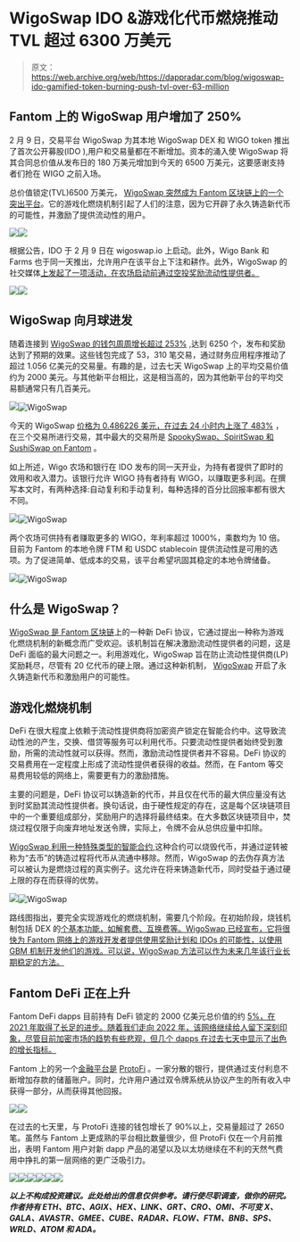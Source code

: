 # WigoSwap IDO &游戏化代币燃烧推动 TVL 超过 6300 万美元

> 原文：<https://web.archive.org/web/https://dappradar.com/blog/wigoswap-ido-gamified-token-burning-push-tvl-over-63-million>

## Fantom 上的 WigoSwap 用户增加了 250%

2 月 9 日，交易平台 WigoSwap 为其本地 WigoSwap DEX 和 WIGO token 推出了首次公开募股(IDO ),用户和交易量都在不断增加。资本的涌入使 WigoSwap 将其合同总价值从发布日的 180 万美元增加到今天的 6500 万美元，这要感谢支持者们抢在 WIGO 之前入场。

总价值锁定(TVL)6500 万美元， [WigoSwap 突然成为 Fantom 区块链上的一个突出平台](https://web.archive.org/web/20220930104230/https://dappradar.com/fantom/defi/wigoswap)。它的游戏化燃烧机制引起了人们的注意，因为它开辟了永久铸造新代币的可能性，并激励了提供流动性的用户。

![](img/bfabdce86af63ab3a3772ae0ae290f23.png)![](img/c9c968dc52ab856a4f8246467e4dfb6b.png)

根据公告，IDO 于 2 月 9 日在 wigoswap.io 上启动。此外，Wigo Bank 和 Farms 也于同一天推出，允许用户在该平台上下注和耕作。此外，WigoSwap 的社交媒体[上发起了一项活动，在农场启动前通过空投奖励流动性提供者。](https://web.archive.org/web/20220930104230/https://twitter.com/WigoSwap/status/1489506096339460098)

![](img/e74296ae9f828ea9f7857b21fc07f7cf.png)![](img/755d2e262b069e7fe8c4157dffb862d8.png)

## WigoSwap 向月球进发

随着连接到 [WigoSwap 的钱包周周增长超过 253%](https://web.archive.org/web/20220930104230/https://dappradar.com/fantom/defi/wigoswap) ,达到 6250 个，发布和奖励达到了预期的效果。这些钱包完成了 53，310 笔交易，通过财务应用程序推动了超过 1.056 亿美元的交易量。有趣的是，过去七天 WigoSwap 上的平均交易价值约为 2000 美元。与其他新平台相比，这是相当高的，因为其他新平台的平均交易额通常只有几百美元。

![](img/32b17d839b44362827ce8a44e3b97941.png)![WigoSwap](img/bbe8fc1624cbcca611d38a4dbec897a1.png)

今天的 WigoSwap [价格为 0.486226 美元，在过去 24 小时内上涨了 483%](https://web.archive.org/web/20220930104230/https://nomics.com/assets/wigo-wigoswap) ，在三个交易所进行交易，其中最大的交易所是 [SpookySwap、SpiritSwap 和 SushiSwap on Fantom](https://web.archive.org/web/20220930104230/https://dappradar.com/rankings/protocol/fantom) 。

如上所述，Wigo 农场和银行在 IDO 发布的同一天开业，为持有者提供了即时的效用和收入潜力。该银行允许 WIGO 持有者持有 WIGO，以赚取更多利润。在撰写本文时，有两种选择:自动复利和手动复利，每种选择的百分比回报率都有很大不同。

![](img/097b8278497c96d2410150d3b5fc44e2.png)![WigoSwap](img/3e668e75b17ca90013d1a295e5c149c1.png)

两个农场可供持有者赚取更多的 WIGO，年利率超过 1000%，乘数均为 10 倍。目前为 Fantom 的本地令牌 FTM 和 USDC stablecoin 提供流动性是可用的选项。为了促进简单、低成本的交易，该平台希望巩固其稳定的本地令牌储备。

![](img/839c5c4e46ea434554563d3f7ad25b92.png)![WigoSwap](img/1ce6e9847d295fcccc7edcb2d7b2bc71.png)

## 什么是 WigoSwap？

[WigoSwap 是 Fantom 区块链](https://web.archive.org/web/20220930104230/https://dappradar.com/fantom/defi/wigoswap)上的一种新 DeFi 协议，它通过提出一种称为游戏化燃烧机制的新概念而广受欢迎。该机制旨在解决激励流动性提供者的问题，这是 DeFi 面临的最大问题之一。利用游戏化，WigoSwap 旨在防止流动性提供商(LP)奖励耗尽，尽管有 20 亿代币的硬上限。通过这种新机制， [WigoSwap](https://web.archive.org/web/20220930104230/https://dappradar.com/fantom/defi/wigoswap) 开启了永久铸造新代币和激励用户的可能性。

## 游戏化燃烧机制

DeFi 在很大程度上依赖于流动性提供商将加密资产锁定在智能合约中。这导致流动性池的产生，交换、借贷等服务可以利用代币。只要流动性提供者始终受到激励，所需的流动性就可以获得。然而，激励流动性提供者并不容易。DeFi 协议的交易费用在一定程度上形成了流动性提供者获得的收益。然而，在 Fantom 等交易费用较低的网络上，需要更有力的激励措施。

主要的问题是，DeFi 协议可以铸造新的代币，并且仅在代币的最大供应量没有达到时奖励其流动性提供者。换句话说，由于硬性规定的存在，这是每个区块链项目中的一个重要组成部分，奖励用户的选择将最终结束。在大多数区块链项目中，焚烧过程仅限于向废弃地址发送令牌，实际上，令牌不会从总供应量中扣除。

[WigoSwap 利用一种特殊类型的智能合约](https://web.archive.org/web/20220930104230/https://dappradar.com/fantom/defi/wigoswap),这种合约可以烧毁代币，并通过逆转被称为“去币”的铸造过程将代币从流通中移除。然而，WigoSwap 的去伪存真方法可以被认为是燃烧过程的真实例子。这允许在将来铸造新代币，同时受益于通过硬上限的存在而获得的优势。

![](img/fcbc248d8bbcc4f59fbf1bdcc6071b20.png)![WigoSwap](img/fcbf068c3c269c98971ae457f2c76a24.png)

路线图指出，要完全实现游戏化的燃烧机制，需要几个阶段。在初始阶段，烧钱机制包括 DEX 的[个基本功能，如解套费、互换费等。WigoSwap 已经宣布，它将很快为 Fantom 网络上的游戏开发者提供使用奖励计划和 IDOs 的可能性，以使用 GBM 机制开发他们的游戏。可以说，WigoSwap 方法可以作为未来几年该行业长期稳定的方法。](/web/20220930104230/https://dappradar.com/blog/what-is-a-decentralized-exchange-or-dex/)

## Fantom DeFi 正在上升

Fantom DeFi dapps 目前持有 DeFi 锁定的 2000 亿美元总价值的约 [5%，在 2021 年取得了长足的进步。随着我们走向 2022 年，该网络继续给人留下深刻印象，尽管目前加密市场的趋势有些悲观，但几个 dapps 在过去七天中显示了出色的增长指标。](https://web.archive.org/web/20220930104230/https://defillama.com/)

Fantom 上的另一个[金融平台是](/web/20220930104230/https://dappradar.com/blog/a-look-at-defi-dapps-on-fantom/) [ProtoFi](https://web.archive.org/web/20220930104230/https://dappradar.com/fantom/exchanges/protofi-protocol) 。一家分散的银行，提供通过支付利息不断增加存款的储蓄账户。同时，允许用户通过双令牌系统从协议产生的所有收入中获得一部分，从而获得其他回报。

![](img/402f7ee9147ff324abe14bb9f1eab74d.png)![](img/255cc8f0cca9b053279f7ba3e1b0e0ca.png)

在过去的七天里，与 ProtoFi 连接的钱包增长了 90%以上，交易量超过了 2650 笔。虽然与 Fantom 上更成熟的平台相比数量很少，但 ProtoFi 仅在一个月前推出，表明 Fantom 用户对新 dapp 产品的渴望以及以太坊继续在不利的天然气费用中挣扎的第一层网络的更广泛吸引力。

[](https://web.archive.org/web/20220930104230/https://dappradar.com/fantom/exchanges/spookyswap)[![](img/87befc4a1e42119d30e207f259589417.png)<picture>![](img/2a47bf2dcfa4ae392c65f3c065b7e6b4.png)</picture>](https://web.archive.org/web/20220930104230/https://dappradar.com/fantom/exchanges/spookyswap)[](https://web.archive.org/web/20220930104230/https://dappradar.com/rankings/protocol/fantom)[![](img/87befc4a1e42119d30e207f259589417.png)<picture>![](img/d739c0235733926be16ec11bd2e5d983.png)</picture>](https://web.archive.org/web/20220930104230/https://dappradar.com/rankings/protocol/fantom)[](https://web.archive.org/web/20220930104230/https://dappradar.com/fantom/marketplaces/nftkey-marketplace)[![](img/87befc4a1e42119d30e207f259589417.png)<picture>![](img/931459fc0147c1d0908f8d84b56766fb.png)</picture>](https://web.archive.org/web/20220930104230/https://dappradar.com/fantom/marketplaces/nftkey-marketplace)

***以上不构成投资建议。此处给出的信息仅供参考。请行使尽职调查，做你的研究。作者持有 ETH、BTC、AGIX、HEX、LINK、GRT、CRO、OMI、不可变 X、GALA、AVASTR、GMEE、CUBE、RADAR、FLOW、FTM、BNB、SPS、WRLD、ATOM 和 ADA。***